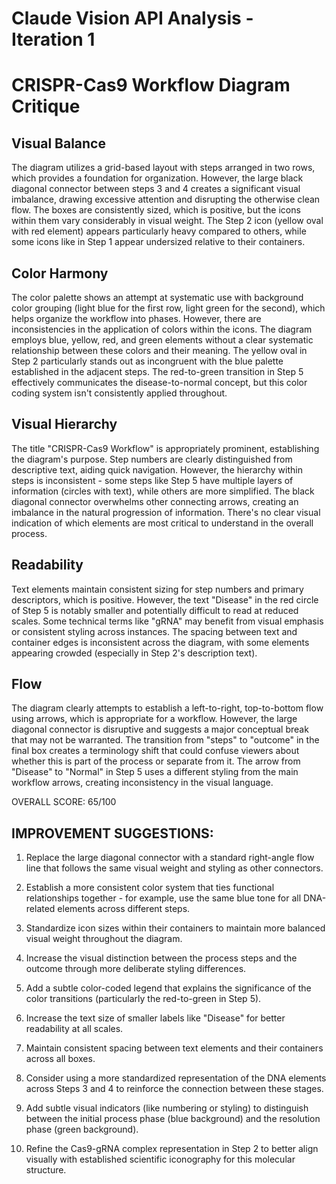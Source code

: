 # Claude Vision API Analysis - Iteration 1

# CRISPR-Cas9 Workflow Diagram Critique

## Visual Balance
The diagram utilizes a grid-based layout with steps arranged in two rows, which provides a foundation for organization. However, the large black diagonal connector between steps 3 and 4 creates a significant visual imbalance, drawing excessive attention and disrupting the otherwise clean flow. The boxes are consistently sized, which is positive, but the icons within them vary considerably in visual weight. The Step 2 icon (yellow oval with red element) appears particularly heavy compared to others, while some icons like in Step 1 appear undersized relative to their containers.

## Color Harmony
The color palette shows an attempt at systematic use with background color grouping (light blue for the first row, light green for the second), which helps organize the workflow into phases. However, there are inconsistencies in the application of colors within the icons. The diagram employs blue, yellow, red, and green elements without a clear systematic relationship between these colors and their meaning. The yellow oval in Step 2 particularly stands out as incongruent with the blue palette established in the adjacent steps. The red-to-green transition in Step 5 effectively communicates the disease-to-normal concept, but this color coding system isn't consistently applied throughout.

## Visual Hierarchy
The title "CRISPR-Cas9 Workflow" is appropriately prominent, establishing the diagram's purpose. Step numbers are clearly distinguished from descriptive text, aiding quick navigation. However, the hierarchy within steps is inconsistent - some steps like Step 5 have multiple layers of information (circles with text), while others are more simplified. The black diagonal connector overwhelms other connecting arrows, creating an imbalance in the natural progression of information. There's no clear visual indication of which elements are most critical to understand in the overall process.

## Readability
Text elements maintain consistent sizing for step numbers and primary descriptors, which is positive. However, the text "Disease" in the red circle of Step 5 is notably smaller and potentially difficult to read at reduced scales. Some technical terms like "gRNA" may benefit from visual emphasis or consistent styling across instances. The spacing between text and container edges is inconsistent across the diagram, with some elements appearing crowded (especially in Step 2's description text).

## Flow
The diagram clearly attempts to establish a left-to-right, top-to-bottom flow using arrows, which is appropriate for a workflow. However, the large diagonal connector is disruptive and suggests a major conceptual break that may not be warranted. The transition from "steps" to "outcome" in the final box creates a terminology shift that could confuse viewers about whether this is part of the process or separate from it. The arrow from "Disease" to "Normal" in Step 5 uses a different styling from the main workflow arrows, creating inconsistency in the visual language.

OVERALL SCORE: 65/100

## IMPROVEMENT SUGGESTIONS:

1. Replace the large diagonal connector with a standard right-angle flow line that follows the same visual weight and styling as other connectors.

2. Establish a more consistent color system that ties functional relationships together - for example, use the same blue tone for all DNA-related elements across different steps.

3. Standardize icon sizes within their containers to maintain more balanced visual weight throughout the diagram.

4. Increase the visual distinction between the process steps and the outcome through more deliberate styling differences.

5. Add a subtle color-coded legend that explains the significance of the color transitions (particularly the red-to-green in Step 5).

6. Increase the text size of smaller labels like "Disease" for better readability at all scales.

7. Maintain consistent spacing between text elements and their containers across all boxes.

8. Consider using a more standardized representation of the DNA elements across Steps 3 and 4 to reinforce the connection between these stages.

9. Add subtle visual indicators (like numbering or styling) to distinguish between the initial process phase (blue background) and the resolution phase (green background).

10. Refine the Cas9-gRNA complex representation in Step 2 to better align visually with established scientific iconography for this molecular structure.